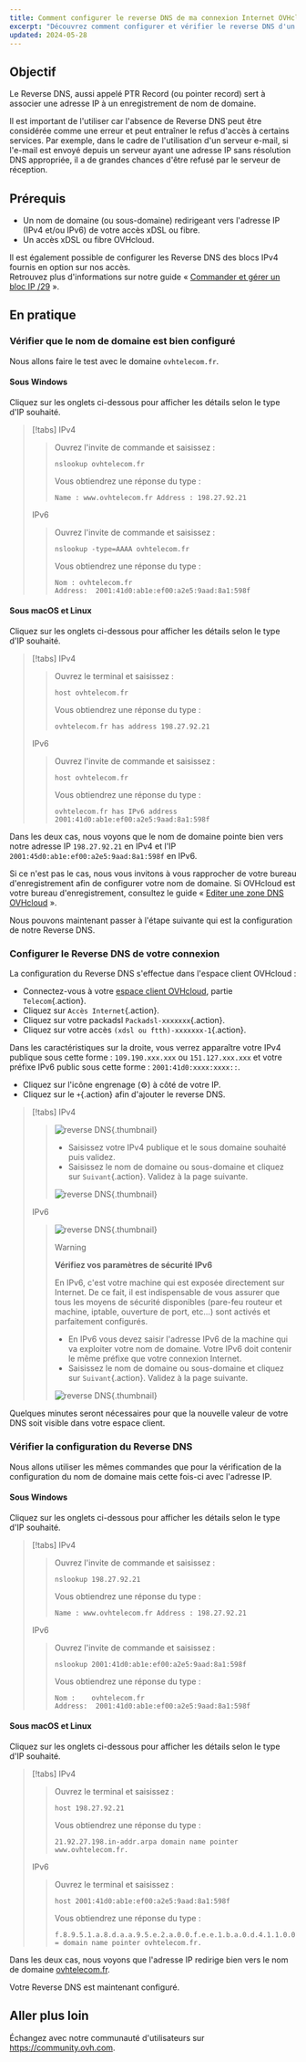 ```yaml
---
title: Comment configurer le reverse DNS de ma connexion Internet OVHcloud
excerpt: "Découvrez comment configurer et vérifier le reverse DNS d'un domaine redirigeant vers l'adresse IP de votre acccès FTTH ou xDSL OVHcloud"
updated: 2024-05-28
---
```


## Objectif

Le Reverse DNS, aussi appelé PTR Record (ou pointer record) sert à associer une adresse IP à un enregistrement de nom de domaine.

Il est important de l'utiliser car l'absence de Reverse DNS peut être considérée comme une erreur et peut entraîner le refus d'accès à certains services.
Par exemple, dans le cadre de l'utilisation d'un serveur e-mail, si l'e-mail est envoyé depuis un serveur ayant une adresse IP sans résolution DNS appropriée, il a de grandes chances d'être refusé par le serveur de réception.

## Prérequis

- Un nom de domaine (ou sous-domaine) redirigeant vers l'adresse IP (IPv4 et/ou IPv6) de votre accès xDSL ou fibre.
- Un accès xDSL ou fibre OVHcloud.

Il est également possible de configurer les Reverse DNS des blocs IPv4 fournis en option sur nos accès.<br>
Retrouvez plus d'informations sur notre guide « [Commander et gérer un bloc IP /29](/pages/web_cloud/internet/internet_access/comment_commander_et_gerer_un_bloc_ip_29) ».

## En pratique

### Vérifier que le nom de domaine est bien configuré

Nous allons faire le test avec le domaine `ovhtelecom.fr`.

#### Sous Windows

Cliquez sur les onglets ci-dessous pour afficher les détails selon le type d'IP souhaité.

> [!tabs]
> IPv4
>>
>> Ouvrez l'invite de commande et saisissez :
>>
>> ```console
>> nslookup ovhtelecom.fr
>> ```
>>
>> Vous obtiendrez une réponse du type :
>>
>> ```console
>> Name : www.ovhtelecom.fr Address : 198.27.92.21
>> ```
>>
> IPv6
>>
>> Ouvrez l'invite de commande et saisissez :
>>
>> ```console
>> nslookup -type=AAAA ovhtelecom.fr
>> ```
>>
>> Vous obtiendrez une réponse du type :
>>
>> ```console
>> Nom : ovhtelecom.fr
>> Address:  2001:41d0:ab1e:ef00:a2e5:9aad:8a1:598f
>> ```
>>
>>

#### Sous macOS et Linux

Cliquez sur les onglets ci-dessous pour afficher les détails selon le type d'IP souhaité.

> [!tabs]
> IPv4
>>
>> Ouvrez le terminal et saisissez :
>>
>> ```console
>> host ovhtelecom.fr
>> ```
>>
>> Vous obtiendrez une réponse du type :
>>
>> ```console
>> ovhtelecom.fr has address 198.27.92.21
>> ```
>>
> IPv6
>>
>> Ouvrez l'invite de commande et saisissez :
>>
>> ```console
>> host ovhtelecom.fr
>> ```
>>
>> Vous obtiendrez une réponse du type :
>>
>> ```console
>> ovhtelecom.fr has IPv6 address 2001:41d0:ab1e:ef00:a2e5:9aad:8a1:598f
>> ```
>>

Dans les deux cas, nous voyons que le nom de domaine pointe bien vers notre adresse IP `198.27.92.21` en IPv4 et l'IP `2001:45d0:ab1e:ef00:a2e5:9aad:8a1:598f` en IPv6.

Si ce n'est pas le cas, nous vous invitons à vous rapprocher de votre bureau d'enregistrement afin de configurer votre nom de domaine. Si OVHcloud est votre bureau d'enregistrement, consultez le guide « [Editer une zone DNS OVHcloud](/pages/web_cloud/domains/dns_zone_edit) ».

Nous pouvons maintenant passer à l'étape suivante qui est la configuration de notre Reverse DNS.

### Configurer le Reverse DNS de votre connexion

La configuration du Reverse DNS s'effectue dans l'espace client OVHcloud :

- Connectez-vous à votre [espace client OVHcloud](/links/manager), partie `Telecom`{.action}.
- Cliquez sur `Accès Internet`{.action}.
- Cliquez sur votre packadsl `Packadsl-xxxxxxx`{.action}.
- Cliquez sur votre accès `(xdsl ou ftth)-xxxxxxx-1`{.action}.

Dans les caractéristiques sur la droite, vous verrez apparaître votre IPv4 publique sous cette forme : `109.190.xxx.xxx` ou `151.127.xxx.xxx` et votre préfixe IPv6 public sous cette forme : `2001:41d0:xxxx:xxxx::`.

- Cliquez sur l'icône engrenage (⚙) à côté de votre IP.
- Cliquez sur le `+`{.action} afin d'ajouter le reverse DNS.

> [!tabs]
> IPv4
>>
>> ![reverse DNS](images/XDSL-ReverseDNS.png){.thumbnail}
>>
>> - Saisissez votre IPv4 publique et le sous domaine souhaité puis validez.
>> - Saisissez le nom de domaine ou sous-domaine et cliquez sur `Suivant`{.action}. Validez à la page suivante.
>>
>> ![reverse DNS](images/telecom-reversedns-add-reverse.png){.thumbnail}
>>
> IPv6
>>
>> ![reverse DNS](images/XDSL-ReverseDNS-IPv6.png){.thumbnail}
>>
>> > [!warning]
>> >
>> > **Vérifiez vos paramètres de sécurité IPv6**
>> >
>> > En IPv6, c'est votre machine qui est exposée directement sur Internet. De ce fait, il est indispensable de vous assurer que tous les moyens de sécurité disponibles (pare-feu routeur et machine, iptable, ouverture de port, etc...) sont activés et parfaitement configurés.
>>
>> - En IPv6 vous devez saisir l'adresse IPv6 de la machine qui va exploiter votre nom de domaine. Votre IPv6 doit contenir le même préfixe que votre connexion Internet.
>> - Saisissez le nom de domaine ou sous-domaine et cliquez sur `Suivant`{.action}. Validez à la page suivante.
>>
>> ![reverse DNS](images/telecom-reversedns-add-reverse-ipv6.png){.thumbnail}


Quelques minutes seront nécessaires pour que la nouvelle valeur de votre DNS soit visible dans votre espace client.

### Vérifier la configuration du Reverse DNS

Nous allons utiliser les mêmes commandes que pour la vérification de la configuration du nom de domaine mais cette fois-ci avec l'adresse IP.

#### Sous Windows

Cliquez sur les onglets ci-dessous pour afficher les détails selon le type d'IP souhaité.

> [!tabs]
> IPv4
>>
>> Ouvrez l'invite de commande et saisissez :
>>
>> ```console
>> nslookup 198.27.92.21
>> ```
>>
>> Vous obtiendrez une réponse du type :
>>
>> ```console
>> Name : www.ovhtelecom.fr Address : 198.27.92.21
>> ```
>>
> IPv6
>>
>> Ouvrez l'invite de commande et saisissez :
>>
>> ```console
>> nslookup 2001:41d0:ab1e:ef00:a2e5:9aad:8a1:598f
>> ```
>>
>> Vous obtiendrez une réponse du type :
>>
>> ```console
>> Nom :    ovhtelecom.fr
>> Address:  2001:41d0:ab1e:ef00:a2e5:9aad:8a1:598f
>> ```
>>
#### Sous macOS et Linux

Cliquez sur les onglets ci-dessous pour afficher les détails selon le type d'IP souhaité.

> [!tabs]
> IPv4
>>
>> Ouvrez le terminal et saisissez :
>>
>> ```console
>> host 198.27.92.21
>> ```
>>
>> Vous obtiendrez une réponse du type :
>>
>> ```console
>> 21.92.27.198.in-addr.arpa domain name pointer www.ovhtelecom.fr.
>> ```
>>
> IPv6
>>
>> Ouvrez le terminal et saisissez :
>>
>> ```console
>> host 2001:41d0:ab1e:ef00:a2e5:9aad:8a1:598f
>> ```
>>
>> Vous obtiendrez une réponse du type :
>>
>> ```console
>> f.8.9.5.1.a.8.d.a.a.9.5.e.2.a.0.0.f.e.e.1.b.a.0.d.4.1.1.0.0.2.ip6.arpa = domain name pointer ovhtelecom.fr.
>> ```
>>

Dans les deux cas, nous voyons que l'adresse IP redirige bien vers le nom de domaine [ovhtelecom.fr](http://ovhtelecom.fr).

Votre Reverse DNS est maintenant configuré.

## Aller plus loin

Échangez avec notre communauté d'utilisateurs sur <https://community.ovh.com>.

